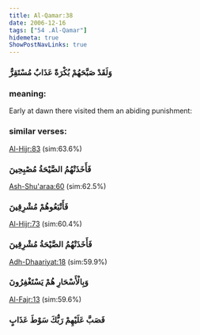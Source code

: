 ```yaml
---
title: Al-Qamar:38
date: 2006-12-16
tags: ["54 .Al-Qamar"]
hidemeta: true 
ShowPostNavLinks: true 
---
```

### وَلَقَدْ صَبَّحَهُمْ بُكْرَةً عَذَابٌ مُسْتَقِرٌّ
### meaning: 
Early at dawn there visited them an abiding punishment:
### similar verses: 

[Al-Hijr:83](/15/83) (sim:63.6%)

### فَأَخَذَتْهُمُ الصَّيْحَةُ مُصْبِحِينَ

[Ash-Shu'araa:60](/26/60) (sim:62.5%)

### فَأَتْبَعُوهُمْ مُشْرِقِينَ

[Al-Hijr:73](/15/73) (sim:60.4%)

### فَأَخَذَتْهُمُ الصَّيْحَةُ مُشْرِقِينَ

[Adh-Dhaariyat:18](/51/18) (sim:59.9%)

### وَبِالْأَسْحَارِ هُمْ يَسْتَغْفِرُونَ

[Al-Fajr:13](/89/13) (sim:59.6%)

### فَصَبَّ عَلَيْهِمْ رَبُّكَ سَوْطَ عَذَابٍ
